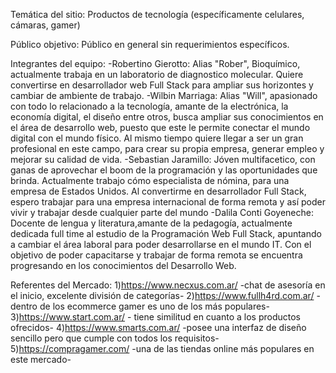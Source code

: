 Temática del sitio: Productos de tecnología (específicamente celulares, cámaras, gamer)

Público objetivo: Público en general sin requerimientos específicos. 

Integrantes del equipo:
-Robertino Gierotto:  Alias "Rober", Bioquímico, actualmente trabaja en un laboratorio de diagnostico molecular. Quiere convertirse en desarrollador web Full Stack para ampliar sus horizontes y cambiar de ambiente de trabajo.
-Wilbin Marriaga: Alias "Will", apasionado con todo lo relacionado a la tecnología, amante de la electrónica, la economía digital, el diseño entre otros, busca ampliar sus conocimientos en el área de desarrollo web, puesto que este le permite conectar el mundo digital con el mundo físico.  Al mismo tiempo quiere llegar a ser un gran profesional en este campo, para crear su propia empresa, generar empleo y mejorar su calidad de vida.
-Sebastian Jaramillo: Jóven multifacetico, con ganas de aprovechar el boom de la programación y las oportunidades que brinda. Actualmente trabajo cómo especialista de nómina, para una empresa de Estados Unidos.
Al convertirme en desarrollador Full Stack, espero trabajar para una empresa internacional de forma remota y así poder vivir y trabajar desde cualquier parte del mundo 
-Dalila Conti Goyeneche: Docente de lengua y literatura,amante de la pedagogía, actualmente dedicada full time al estudio de la Programación Web Full Stack, apuntando a cambiar el área laboral para poder desarrollarse en el mundo IT. Con el objetivo de poder capacitarse y  trabajar de forma remota se encuentra progresando en los conocimientos del Desarrollo Web. 

Referentes del Mercado: 
1)https://www.necxus.com.ar/ -chat de asesoría en el inicio, excelente división de categorías-
2)https://www.fullh4rd.com.ar/ -dentro de los ecommerce gamer es uno de los más populares-
3)https://www.start.com.ar/ - tiene similitud en cuanto a los productos ofrecidos-
4)https://www.smarts.com.ar/ -posee una interfaz de diseño sencillo pero que cumple con todos los requisitos-
5)https://compragamer.com/ -una de las tiendas online más populares en este mercado-
